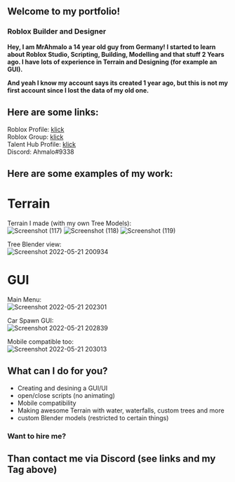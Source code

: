 ## Welcome to my portfolio!

### Roblox Builder and Designer

**Hey, I am MrAhmalo a 14 year old guy from Germany!
I started to learn about Roblox Studio, Scripting, Building, Modelling and that stuff 2 Years ago.
I have lots of experience in Terrain and Designing (for example an GUI).**

**And yeah I know my account says its created 1 year ago, but this is not my first account since I lost the data of my old one.**


## Here are some links:  
Roblox Profile: [klick](https://www.roblox.com/users/2462407905/profile)   
Roblox Group: [klick](https://www.roblox.com/groups/10279185/Golegana)   
Talent Hub Profile: [klick](https://talent.roblox.com/creators/2462407905)     
Discord: Ahmalo#9338     

## Here are some examples of my work:

# Terrain   

Terrain I made (with my own Tree Models):      
![Screenshot (117)](https://user-images.githubusercontent.com/98891212/169664192-b6304875-db52-450f-a73d-d485d1134c23.png)
![Screenshot (118)](https://user-images.githubusercontent.com/98891212/169664193-57ed04c2-6c32-4b94-89ea-2138a75e004f.png)
![Screenshot (119)](https://user-images.githubusercontent.com/98891212/169664194-8a0bd610-d2f0-49e8-bbb1-6581da8c9c10.png)


Tree Blender view:    
![Screenshot 2022-05-21 200934](https://user-images.githubusercontent.com/98891212/169664270-8000b99b-a1e2-4574-bc53-630c8a7f40e7.png)  


# GUI  

Main Menu:  
![Screenshot 2022-05-21 202301](https://user-images.githubusercontent.com/98891212/169664717-7fc39069-b985-4409-82d6-6da8b70cf9b8.png)   

Car Spawn GUI:  
![Screenshot 2022-05-21 202839](https://user-images.githubusercontent.com/98891212/169664715-9731d042-59f0-4f5c-b17a-a529d61e911a.png)  

Mobile compatible too:  
![Screenshot 2022-05-21 203013](https://user-images.githubusercontent.com/98891212/169665420-408993fe-3e0b-4fe0-bd10-4399abc503b1.png)  

## What can I do for you?  

- Creating and desining a GUI/UI  
- open/close scripts (no animating)  
- Mobile compatibility  
- Making awesome Terrain with water, waterfalls, custom trees and more  
- custom Blender models (restricted to certain things)  

### Want to hire me?  

## **Than contact me via Discord (see links and my Tag above)**  
